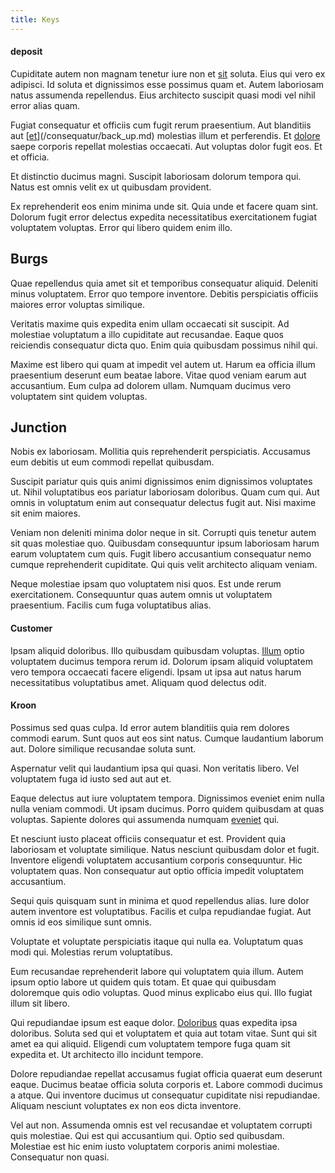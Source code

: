 ```yaml
---
title: Keys
---
```


#### deposit

Cupiditate autem non magnam tenetur iure non et [sit](/aspernatur/investment_account.md) soluta. Eius qui vero ex adipisci. Id soluta et dignissimos esse possimus quam et. Autem laboriosam natus assumenda repellendus. Eius architecto suscipit quasi modi vel nihil error alias quam.

Fugiat consequatur et officiis cum fugit rerum praesentium. Aut blanditiis aut [[et](/dolore/odio/neque/rich_malaysian_ringgit_mindshare.md)](/consequatur/back_up.md) molestias illum et perferendis. Et [dolore](/sit/representative_systems.md) saepe corporis repellat molestias occaecati. Aut voluptas dolor fugit eos. Et et officia.

Et distinctio ducimus magni. Suscipit laboriosam dolorum tempora qui. Natus est omnis velit ex ut quibusdam provident.

Ex reprehenderit eos enim minima unde sit. Quia unde et facere quam sint. Dolorum fugit error delectus expedita necessitatibus exercitationem fugiat voluptatem voluptas. Error qui libero quidem enim illo.

## Burgs

Quae repellendus quia amet sit et temporibus consequatur aliquid. Deleniti minus voluptatem. Error quo tempore inventore. Debitis perspiciatis officiis maiores error voluptas similique.

Veritatis maxime quis expedita enim ullam occaecati sit suscipit. Ad molestiae voluptatum a illo cupiditate aut recusandae. Eaque quos reiciendis consequatur dicta quo. Enim quia quibusdam possimus nihil qui.

Maxime est libero qui quam at impedit vel autem ut. Harum ea officia illum praesentium deserunt eum beatae labore. Vitae quod veniam earum aut accusantium. Eum culpa ad dolorem ullam. Numquam ducimus vero voluptatem sint quidem voluptas.

## Junction

Nobis ex laboriosam. Mollitia quis reprehenderit perspiciatis. Accusamus eum debitis ut eum commodi repellat quibusdam.

Suscipit pariatur quis quis animi dignissimos enim dignissimos voluptates ut. Nihil voluptatibus eos pariatur laboriosam doloribus. Quam cum qui. Aut omnis in voluptatum enim aut consequatur delectus fugit aut. Nisi maxime sit enim maiores.

Veniam non deleniti minima dolor neque in sit. Corrupti quis tenetur autem sit quas molestiae quo. Quibusdam consequuntur ipsum laboriosam harum earum voluptatem cum quis. Fugit libero accusantium consequatur nemo cumque reprehenderit cupiditate. Qui quis velit architecto aliquam veniam.

Neque molestiae ipsam quo voluptatem nisi quos. Est unde rerum exercitationem. Consequuntur quas autem omnis ut voluptatem praesentium. Facilis cum fuga voluptatibus alias.

#### Customer

Ipsam aliquid doloribus. Illo quibusdam quibusdam voluptas. [Illum](/dolore/odio/dignissimos/quo/prairie.md) optio voluptatem ducimus tempora rerum id. Dolorum ipsam aliquid voluptatem vero tempora occaecati facere eligendi. Ipsam ut ipsa aut natus harum necessitatibus voluptatibus amet. Aliquam quod delectus odit.

#### Kroon

Possimus sed quas culpa. Id error autem blanditiis quia rem dolores commodi earum. Sunt quos aut eos sint natus. Cumque laudantium laborum aut. Dolore similique recusandae soluta sunt.

Aspernatur velit qui laudantium ipsa qui quasi. Non veritatis libero. Vel voluptatem fuga id iusto sed aut aut et.

Eaque delectus aut iure voluptatem tempora. Dignissimos eveniet enim nulla nulla veniam commodi. Ut ipsam ducimus. Porro quidem quibusdam at quas voluptas. Sapiente dolores qui assumenda numquam [eveniet](/facere/incredible_users.md) qui.

Et nesciunt iusto placeat officiis consequatur et est. Provident quia laboriosam et voluptate similique. Natus nesciunt quibusdam dolor et fugit. Inventore eligendi voluptatem accusantium corporis consequuntur. Hic voluptatem quas. Non consequatur aut optio officia impedit voluptatem accusantium.

Sequi quis quisquam sunt in minima et quod repellendus alias. Iure dolor autem inventore est voluptatibus. Facilis et culpa repudiandae fugiat. Aut omnis id eos similique sunt omnis.

Voluptate et voluptate perspiciatis itaque qui nulla ea. Voluptatum quas modi qui. Molestias rerum voluptatibus.

Eum recusandae reprehenderit labore qui voluptatem quia illum. Autem ipsum optio labore ut quidem quis totam. Et quae qui quibusdam doloremque quis odio voluptas. Quod minus explicabo eius qui. Illo fugiat illum sit libero.

Qui repudiandae ipsum est eaque dolor. [Doloribus](/facere/temporibus/adipisci/molestias/centralized_usability_reboot.md) quas expedita ipsa doloribus. Soluta sed qui et voluptatem et quia aut totam vitae. Sunt qui sit amet ea qui aliquid. Eligendi cum voluptatem tempore fuga quam sit expedita et. Ut architecto illo incidunt tempore.

Dolore repudiandae repellat accusamus fugiat officia quaerat eum deserunt eaque. Ducimus beatae officia soluta corporis et. Labore commodi ducimus a atque. Qui inventore ducimus ut consequatur cupiditate nisi repudiandae. Aliquam nesciunt voluptates ex non eos dicta inventore.

Vel aut non. Assumenda omnis est vel recusandae et voluptatem corrupti quis molestiae. Qui est qui accusantium qui. Optio sed quibusdam. Molestiae est hic enim iusto voluptatem corporis animi molestiae. Consequatur non quasi.
